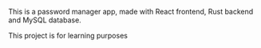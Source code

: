 This is a password manager app, made with React frontend, Rust backend and MySQL database.

This project is for learning purposes